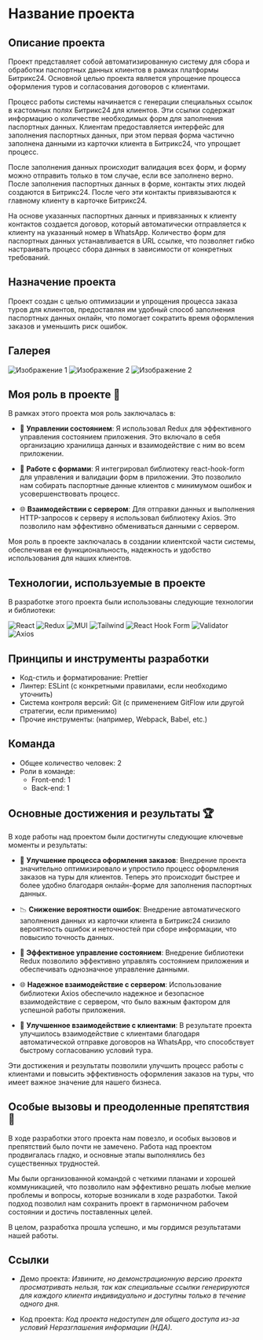 # Название проекта

## Описание проекта
Проект представляет собой автоматизированную систему для сбора и обработки паспортных данных клиентов в рамках платформы Битрикс24. Основной целью проекта является упрощение процесса оформления туров и согласования договоров с клиентами.

Процесс работы системы начинается с генерации специальных ссылок в кастомных полях Битрикс24 для клиентов. Эти ссылки содержат информацию о количестве необходимых форм для заполнения паспортных данных. Клиентам предоставляется интерфейс для заполнения паспортных данных, при этом первая форма частично заполнена данными из карточки клиента в Битрикс24, что упрощает процесс.

После заполнения данных происходит валидация всех форм, и форму можно отправить только в том случае, если все заполнено верно. После заполнения паспортных данных в форме, контакты этих людей создаются в Битрикс24. После чего эти контакты привязываются к главному клиенту в карточке Битрикс24.

На основе указанных паспортных данных и привязанных к клиенту контактов создается договор, который автоматически отправляется к клиенту на указанный номер в WhatsApp. Количество форм для паспортных данных устанавливается в URL ссылке, что позволяет гибко настраивать процесс сбора данных в зависимости от конкретных требований.

## Назначение проекта
Проект создан с целью оптимизации и упрощения процесса заказа туров для клиентов, предоставляя им удобный способ заполнения паспортных данных онлайн, что помогает сократить время оформления заказов и уменьшить риск ошибок.

## Галерея

![Изображение 1](https://github.com/BrepeX/collecting-passport-data/blob/main/screen.png)
![Изображение 2](https://github.com/BrepeX/collecting-passport-data/blob/main/screen%202.png)
![Изображение 2](https://github.com/BrepeX/collecting-passport-data/blob/main/screen%203.png)

## Моя роль в проекте 🚀

В рамках этого проекта моя роль заключалась в:

- 🔄 **Управлении состоянием**: Я использовал Redux для эффективного управления состоянием приложения. Это включало в себя организацию хранилища данных и взаимодействие с ним во всем приложении.

- 📝 **Работе с формами**: Я интегрировал библиотеку react-hook-form для управления и валидации форм в приложении. Это позволило нам собирать паспортные данные клиентов с минимумом ошибок и усовершенствовать процесс.

- 🌐 **Взаимодействии с сервером**: Для отправки данных и выполнения HTTP-запросов к серверу я использовал библиотеку Axios. Это позволило нам эффективно обмениваться данными с сервером.

Моя роль в проекте заключалась в создании клиентской части системы, обеспечивая ее функциональность, надежность и удобство использования для наших клиентов.


## Технологии, используемые в проекте
В разработке этого проекта были использованы следующие технологии и библиотеки:

<div align="left">

![React](https://img.shields.io/badge/-React-%23282C34?style=for-the-badge&logo=react)
![Redux](https://img.shields.io/badge/-Redux-%23764ABC?style=for-the-badge&logo=redux)
![MUI](https://img.shields.io/badge/-MUI-%230081CB?style=for-the-badge&logo=material-ui)
![Tailwind](https://img.shields.io/badge/-Tailwind-%2338B2AC?style=for-the-badge&logo=tailwind-css)
![React Hook Form](https://img.shields.io/badge/-React%20Hook%20Form-%2361DAFB?style=for-the-badge)
![Validator](https://img.shields.io/badge/-Validator-%23F7DF1E?style=for-the-badge)
![Axios](https://img.shields.io/badge/-Axios-%23D14836?style=for-the-badge&logo=axios)

</div>

## Принципы и инструменты разработки
- Код-стиль и форматирование: Prettier
- Линтер: ESLint (с конкретными правилами, если необходимо уточнить)
- Система контроля версий: Git (с применением GitFlow или другой стратегии, если применимо)
- Прочие инструменты: (например, Webpack, Babel, etc.)

## Команда
- Общее количество человек: 2
- Роли в команде:
  - Front-end: 1
  - Back-end: 1

## Основные достижения и результаты 🏆

В ходе работы над проектом были достигнуты следующие ключевые моменты и результаты:

- 🚀 **Улучшение процесса оформления заказов**: Внедрение проекта значительно оптимизировало и упростило процесс оформления заказов на туры для клиентов. Теперь это происходит быстрее и более удобно благодаря онлайн-форме для заполнения паспортных данных.

- 📉 **Снижение вероятности ошибок**: Внедрение автоматического заполнения данных из карточки клиента в Битрикс24 снизило вероятность ошибок и неточностей при сборе информации, что повысило точность данных.

- 🔄 **Эффективное управление состоянием**: Внедрение библиотеки Redux позволило эффективно управлять состоянием приложения и обеспечивать однозначное управление данными.

- 🌐 **Надежное взаимодействие с сервером**: Использование библиотеки Axios обеспечило надежное и безопасное взаимодействие с сервером, что было важным фактором для успешной работы приложения.

- 💼 **Улучшенное взаимодействие с клиентами**: В результате проекта улучшилось взаимодействие с клиентами благодаря автоматической отправке договоров на WhatsApp, что способствует быстрому согласованию условий тура.

Эти достижения и результаты позволили улучшить процесс работы с клиентами и повысить эффективность оформления заказов на туры, что имеет важное значение для нашего бизнеса.


## Особые вызовы и преодоленные препятствия 🧩

В ходе разработки этого проекта нам повезло, и особых вызовов и препятствий было почти не замечено. Работа над проектом продвигалась гладко, и основные этапы выполнялись без существенных трудностей.

Мы были организованной командой с четкими планами и хорошей коммуникацией, что позволило нам эффективно решать любые мелкие проблемы и вопросы, которые возникали в ходе разработки. Такой подход позволил нам сохранить проект в гармоничном рабочем состоянии и достичь поставленных целей.

В целом, разработка прошла успешно, и мы гордимся результатами нашей работы.


## Ссылки

- Демо проекта: *Извините, но демонстрационную версию проекта просматривать нельзя, так как специальные ссылки генерируются для каждого клиента индивидуально и доступны только в течение одного дня.*

- Код проекта: *Код проекта недоступен для общего доступа из-за условий Неразглашения информации (НДА).*

